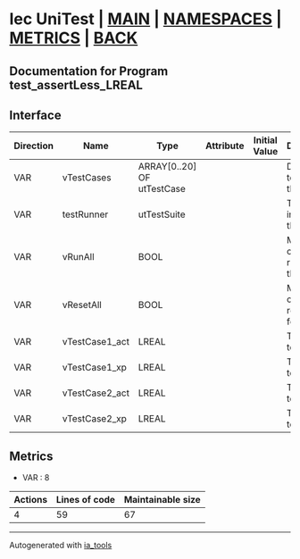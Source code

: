 # Iec UniTest | [MAIN] | [NAMESPACES] | [METRICS] | [BACK]  

## Documentation for Program test_assertLess_LREAL  

## Interface  

| Direction | Name | Type | Attribute | Initial Value | Documentation |
| --------- | ---- | ---- | --------- | ------------- | ------------- |
| VAR | vTestCases | ARRAY[0..20] OF utTestCase |  |  | Definition of all test cases for this POU |  
| VAR | testRunner | utTestSuite |  |  | Test Suite fb instance to run the tests |  
| VAR | vRunAll | BOOL |  |  | Manual command to run all tests for this POU |  
| VAR | vResetAll | BOOL |  |  | Manual command to reset all tests for this POU |  
| VAR | vTestCase1_act | LREAL |  |  | Test data 1 of test case 1 |  
| VAR | vTestCase1_xp | LREAL |  |  | Test data 2 of test case 1 |  
| VAR | vTestCase2_act | LREAL |  |  | Test data 1 of test case 2 |  
| VAR | vTestCase2_xp | LREAL |  |  | Test data 2 of test case 2 |  


## Metrics  

- VAR : 8

| Actions | Lines of code | Maintainable size |
| ------- | ------------- | ----------------- |
| 4 | 59 | 67 |

---
Autogenerated with [ia_tools](https://github.com/tkucic/ia_tools)  

[MAIN]: ../../../../index.md
[NAMESPACES]: ../../nsList.md
[METRICS]: ../../../metrics.md
[BACK]: ../nsMain.md

